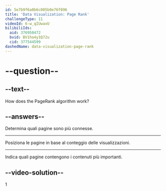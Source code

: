 ```yaml
---
id: 5e7b9f6a0b6c005b0e76f096
title: 'Data Visualization: Page Rank'
challengeType: 11
videoId: 6-w_qIUwaxU
bilibiliIds:
  aid: 376950472
  bvid: BV1ho4y1Q72u
  cid: 377544599
dashedName: data-visualization-page-rank
---
```


# --question--

## --text--

How does the PageRank algorithm work?

## --answers--

Determina quali pagine sono più connesse.

---

Posiziona le pagine in base al conteggio delle visualizzazioni.

---

Indica quali pagine contengono i contenuti più importanti.

## --video-solution--

1

